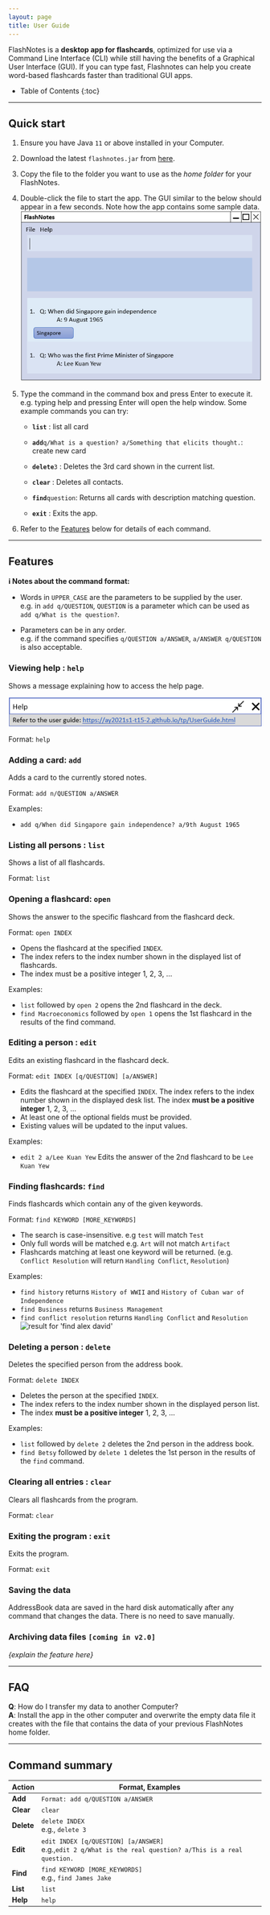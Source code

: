 ```yaml
---
layout: page
title: User Guide
---
```


FlashNotes is a **desktop app for flashcards**, optimized for use via a Command Line Interface (CLI) while still having the benefits of a Graphical User Interface (GUI). If you can type fast, Flashnotes can help you create word-based flashcards faster than traditional GUI apps.

* Table of Contents
{:toc}

--------------------------------------------------------------------------------------------------------------------

## Quick start

1. Ensure you have Java `11` or above installed in your Computer.

1. Download the latest `flashnotes.jar` from [here](https://github.com/AY2021S1-T15-2/tp/releases).

1. Copy the file to the folder you want to use as the _home folder_ for your FlashNotes.

1. Double-click the file to start the app. The GUI similar to the below should appear in a few seconds. Note how the app contains some sample data.<br>
   ![Ui](images/Ui.png)

1. Type the command in the command box and press Enter to execute it. e.g. typing help and pressing Enter will open the help window. Some example commands you can try:
   * **`list`** : list all card
   
   * **`add`**`q/What is a question? a/Something that elicits thought.`: create new card
   
   * **`delete`**`3` : Deletes the 3rd card shown in the current list.
   
   * **`clear`** : Deletes all contacts.
   
   * **`find`**`question`: Returns all cards with description matching question.
   
   * **`exit`** : Exits the app.


1. Refer to the [Features](#features) below for details of each command.

--------------------------------------------------------------------------------------------------------------------

## Features

<div markdown="block" class="alert alert-info">

**:information_source: Notes about the command format:**<br>

* Words in `UPPER_CASE` are the parameters to be supplied by the user.<br>
  e.g. in `add q/QUESTION`, `QUESTION` is a parameter which can be used as `add q/What is the question?`.

* Parameters can be in any order.<br>
  e.g. if the command specifies `q/QUESTION a/ANSWER`, `a/ANSWER q/QUESTION` is also acceptable.

</div>

### Viewing help : `help`

Shows a message explaining how to access the help page.

![help message](images/helpMessage.png)

Format: `help`


### Adding a card: `add`

Adds a card to the currently stored notes.

Format: `add n/QUESTION a/ANSWER`

Examples:
* `add q/When did Singapore gain independence? a/9th August 1965`

### Listing all persons : `list`

Shows a list of all flashcards.

Format: `list`

### Opening a flashcard: `open`

Shows the answer to the specific flashcard from the flashcard deck.

Format: `open INDEX`

* Opens the flashcard at the specified `INDEX`.
* The index refers to the index number shown in the displayed list of flashcards.
* The index must be a positive integer 1, 2, 3, …

Examples:
* `list` followed by `open 2` opens the 2nd flashcard in the deck.
* `find Macroeconomics` followed by `open 1` opens the 1st flashcard in the results of the find command.


### Editing a person : `edit`

Edits an existing flashcard in the flashcard deck.

Format: `edit INDEX [q/QUESTION] [a/ANSWER]`

* Edits the flashcard at the specified `INDEX`. The index refers to the index number shown in the displayed desk list. The index **must be a positive integer** 1, 2, 3, …​
* At least one of the optional fields must be provided.
* Existing values will be updated to the input values.

Examples:
*  `edit 2 a/Lee Kuan Yew` Edits the answer of the 2nd flashcard to be `Lee Kuan Yew`

### Finding flashcards: `find`

Finds flashcards which contain any of the given keywords.

Format: `find KEYWORD [MORE_KEYWORDS]`

* The search is case-insensitive. e.g `test` will match `Test`
* Only full words will be matched e.g. `Art` will not match `Artifact`
* Flashcards matching at least one keyword will be returned. (e.g. `Conflict Resolution` will return `Handling Conflict`, `Resolution`)

Examples:
* `find history` returns `History of WWII` and `History of Cuban war of Independence`
* `find Business` returns `Business Management`
* `find conflict resolution` returns `Handling Conflict` and `Resolution`
  ![result for 'find alex david'](images/findAlexDavidResult.png)

### Deleting a person : `delete`

Deletes the specified person from the address book.

Format: `delete INDEX`

* Deletes the person at the specified `INDEX`.
* The index refers to the index number shown in the displayed person list.
* The index **must be a positive integer** 1, 2, 3, …​

Examples:
* `list` followed by `delete 2` deletes the 2nd person in the address book.
* `find Betsy` followed by `delete 1` deletes the 1st person in the results of the `find` command.

### Clearing all entries : `clear`

Clears all flashcards from the program.

Format: `clear`

### Exiting the program : `exit`

Exits the program.

Format: `exit`

### Saving the data

AddressBook data are saved in the hard disk automatically after any command that changes the data. There is no need to save manually.

### Archiving data files `[coming in v2.0]`

_{explain the feature here}_

--------------------------------------------------------------------------------------------------------------------

## FAQ

**Q**: How do I transfer my data to another Computer?<br>
**A**: Install the app in the other computer and overwrite the empty data file it creates with the file that contains the data of your previous FlashNotes home folder.

--------------------------------------------------------------------------------------------------------------------

## Command summary

Action | Format, Examples
--------|------------------
**Add** | `Format: add q/QUESTION a/ANSWER `
**Clear** | `clear`
**Delete** | `delete INDEX`<br> e.g., `delete 3`
**Edit** | `edit INDEX [q/QUESTION] [a/ANSWER]`<br> e.g.,`edit 2 q/What is the real question? a/This is a real question.`
**Find** | `find KEYWORD [MORE_KEYWORDS]`<br> e.g., `find James Jake`
**List** | `list`
**Help** | `help`
